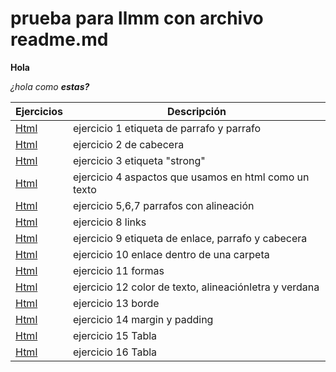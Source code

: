 # prueba para llmm con archivo readme.md

**Hola**

_¿hola como **estas?**_


Ejercicios|Descripción
-----------|---------
[Html](/LMAR/ejercicio1.html)|ejercicio 1 etiqueta de parrafo y parrafo
[Html](/LMAR/ejercicio2.html)|ejercicio 2  de cabecera
[Html](/LMAR/ejercicio3.html)|ejercicio 3  etiqueta "strong"
[Html](/LMAR/ejercicio4.html)|ejercicio 4 aspactos que usamos en html como un texto 
[Html](/LMAR/ejercicio5y6y7.html)|ejercicio 5,6,7 parrafos con alineación
[Html](/LMAR/misitio)|ejercicio 8 links
[Html](/LMAR/Ejercicio9.html)|ejercicio 9 etiqueta de enlace, parrafo y cabecera
[Html](/LMAR/ejercicio10.html)|ejercicio 10 enlace dentro de una carpeta
[Html](/LMAR/ejercicio11.html)|ejercicio 11 formas
[Html](/LMAR/ejercicio12.html)|ejercicio 12 color de texto, alineaciónletra y verdana
[Html](/LMAR/ejercicio13.html)|ejercicio 13 borde
[Html](/LMAR/ejercicio14.html)|ejercicio 14 margin y padding
[Html](/LMAR/ejercicio15.html)|ejercicio 15 Tabla
[Html](/LMAR/Ejercicio16.html)|ejercicio 16 Tabla
